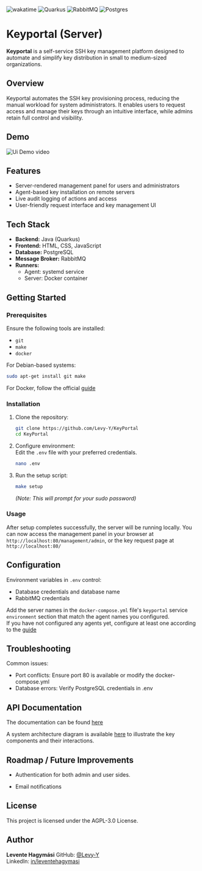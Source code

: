 ![wakatime](https://wakatime.com/badge/user/97539eb3-1c04-4900-b9fa-d76edc9c94da/project/aeb85c01-aa12-4794-ba2f-8525590c2bf8.svg?style=for-the-badge)
![Quarkus](https://img.shields.io/badge/quarkus-%234794EB.svg?style=for-the-badge&logo=quarkus&logoColor=white) ![RabbitMQ](https://img.shields.io/badge/Rabbitmq-FF6600?style=for-the-badge&logo=rabbitmq&logoColor=white) ![Postgres](https://img.shields.io/badge/postgres-%23316192.svg?style=for-the-badge&logo=postgresql&logoColor=white)

# Keyportal (Server)

**Keyportal** is a self-service SSH key management platform designed to automate and simplify key distribution in small to medium-sized organizations.

## Overview

Keyportal automates the SSH key provisioning process, reducing the manual workload for system administrators. It enables users to request access and manage their keys through an intuitive interface, while admins retain full control and visibility.

## Demo

![Ui Demo video](/media/ui_demo.gif)

## Features

- Server-rendered management panel for users and administrators
- Agent-based key installation on remote servers
- Live audit logging of actions and access
- User-friendly request interface and key management UI

## Tech Stack

- **Backend:** Java (Quarkus)
- **Frontend:** HTML, CSS, JavaScript
- **Database:** PostgreSQL
- **Message Broker:** RabbitMQ
- **Runners:**
    - Agent: systemd service
    - Server: Docker container

## Getting Started

### Prerequisites

Ensure the following tools are installed:

- `git`
- `make`
- `docker`

For Debian-based systems:
```sh
sudo apt-get install git make
```
For Docker, follow the official [guide](https://docs.docker.com/engine/install/)

### Installation

1.  Clone the repository:
    ```sh
    git clone https://github.com/Levy-Y/KeyPortal
    cd KeyPortal
    ```
2.  Configure environment:  
    Edit the `.env` file with your preferred credentials.
    ```sh
    nano .env
    ```
3. Run the setup script:
   ```sh
   make setup
   ```
   _(Note: This will prompt for your sudo password)_

### Usage

After setup completes successfully, the server will be running locally. You can now access the management panel in your browser at `http://localhost:80/management/admin`, or the key request page at `http://localhost:80/`

## Configuration

Environment variables in `.env` control:

- Database credentials and database name  
- RabbitMQ credentials

Add the server names in the `docker-compose.yml` file's `keyportal` service `environment` section that match the agent names you configured.  
If you have not configured any agents yet, configure at least one according to the [guide](https://github.com/Levy-Y/KeyPortal-Agent)

## Troubleshooting

Common issues:
- Port conflicts: Ensure port 80 is available or modify the docker-compose.yml
- Database errors: Verify PostgreSQL credentials in .env

## API Documentation
The documentation can be found [here](https://Levy-Y.github.io/KeyPortal/)

A system architecture diagram is available [here](/media/KeyPortal_diagram.png) to illustrate the key components and their interactions.

## Roadmap / Future Improvements

-   Authentication for both admin and user sides.

-   Email notifications


## License

This project is licensed under the AGPL-3.0 License.

## Author

**Levente Hagymási**
GitHub: [@Levy-Y](https://github.com/Levy-Y)  
LinkedIn: [in/leventehagymasi](https://www.linkedin.com/in/leventehagymasi)

